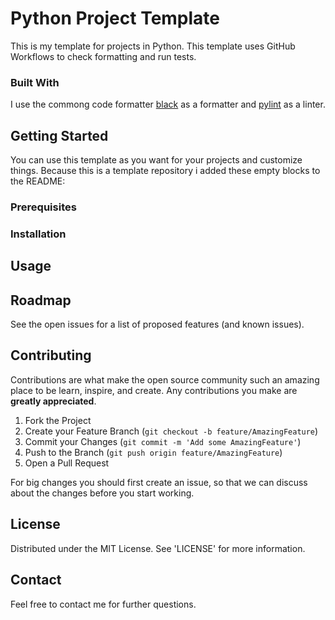 # Python Project Template
This is my template for projects in Python. This template uses GitHub Workflows to check formatting and run tests.

### Built With
I use the commong code formatter [black](https://github.com/psf/black) as a formatter and [pylint](https://github.com/PyCQA/pylint) as a linter.

## Getting Started
You can use this template as you want for your projects and customize things. Because this is a template repository i added these empty blocks to the README:
### Prerequisites

### Installation

## Usage

## Roadmap
See the open issues for a list of proposed features (and known issues).

## Contributing
Contributions are what make the open source community such an amazing place to be learn, inspire, and create. Any contributions you make are **greatly appreciated**.
1. Fork the Project
2. Create your Feature Branch (`git checkout -b feature/AmazingFeature`)
3. Commit your Changes (`git commit -m 'Add some AmazingFeature'`)
4. Push to the Branch (`git push origin feature/AmazingFeature`)
5. Open a Pull Request

For big changes you should first create an issue, so that we can discuss about the changes before you start working.

## License
Distributed under the MIT License. See 'LICENSE' for more information.

## Contact
Feel free to contact me for further questions.